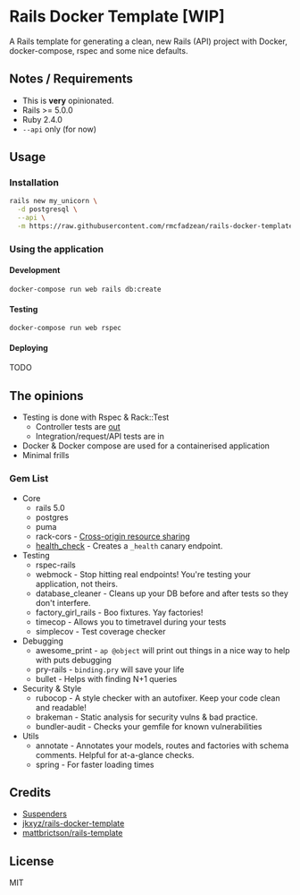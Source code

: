 # Rails Docker Template [WIP]

A Rails template for generating a clean, new Rails (API) project with Docker, docker-compose, rspec and some nice defaults.

## Notes / Requirements

* This is **very** opinionated.
* Rails >= 5.0.0
* Ruby 2.4.0
* `--api` only (for now)

## Usage

### Installation

```sh
rails new my_unicorn \
  -d postgresql \
  --api \
  -m https://raw.githubusercontent.com/rmcfadzean/rails-docker-template/master/template.rb
```

### Using the application

#### Development

`docker-compose run web rails db:create`

#### Testing

`docker-compose run web rspec`

#### Deploying

TODO

## The opinions

* Testing is done with Rspec & Rack::Test
  * Controller tests are [out](https://github.com/rails/rails/issues/18950#issuecomment-77924771)
  * Integration/request/API tests are in
* Docker & Docker compose are used for a containerised application
* Minimal frills

### Gem List

* Core
  * rails 5.0
  * postgres
  * puma
  * rack-cors - [Cross-origin resource sharing](https://en.wikipedia.org/wiki/Cross-origin_resource_sharing)
  * [health_check](https://github.com/ianheggie/health_check) - Creates a `_health` canary endpoint.
* Testing
  * rspec-rails
  * webmock - Stop hitting real endpoints! You're testing your application, not theirs.
  * database_cleaner - Cleans up your DB before and after tests so they don't interfere.
  * factory_girl_rails - Boo fixtures. Yay factories!
  * timecop - Allows you to timetravel during your tests
  * simplecov - Test coverage checker
* Debugging
  * awesome_print - `ap @object` will print out things in a nice way to help with puts debugging
  * pry-rails - `binding.pry` will save your life
  * bullet - Helps with finding N+1 queries
* Security & Style
  * rubocop - A style checker with an autofixer. Keep your code clean and readable!
  * brakeman - Static analysis for security vulns & bad practice.
  * bundler-audit - Checks your gemfile for known vulnerabilities
* Utils
  * annotate - Annotates your models, routes and factories with schema comments. Helpful for at-a-glance checks.
  * spring - For faster loading times

## Credits

* [Suspenders](https://github.com/thoughtbot/suspenders/)
* [jkxyz/rails-docker-template](https://github.com/jkxyz/rails-docker-template)
* [mattbrictson/rails-template](https://github.com/mattbrictson/rails-template)

## License

MIT
